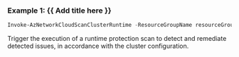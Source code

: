 ### Example 1: {{ Add title here }}
```powershell
Invoke-AzNetworkCloudScanClusterRuntime -ResourceGroupName resourceGroupName -ClusterName clusterName -SubscriptionId subscriptionId --ScanActivity "Scan"  
```

Trigger the execution of a runtime protection scan to detect and remediate detected issues, in accordance with the cluster configuration.
